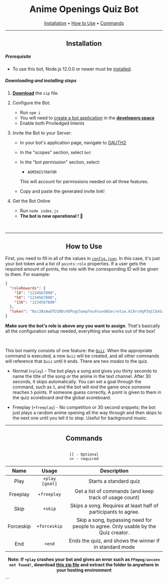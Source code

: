 <div align="center">

# Anime Openings Quiz Bot

[Installation](#Installation) • [How to Use](#How-to-Use) • [Commands](#Commands)

---

## Installation

</div>

##### Prerequisite

- To use this bot, Node.js 12.0.0 or newer must be [installed](https://nodejs.org/en/download/).

##### Downloading and installing steps

1.  **[Download](https://github.com/jay1934/Anime-Openings/archive/main.zip)** the `zip` file.

2.  Configure the Bot:

    - Run `npm i`
    - You will need to [create a bot application](https://discordjs.guide/preparations/setting-up-a-bot-application.html#creating-your-bot) in the **[developers space](https://discordapp.com/developers/applications/me)**
    - Enable both Priviledged Intents

3.  Invite the Bot to your Server:

    - In your bot's application page, navigate to [OAUTH2](https://discord.com/developers/applications/771430839250059274/oauth2)
    - In the "scopes" section, select `bot`
    - In the "bot permission" section, select:

      - `ADMINISTRATOR`

      This will account for permissions needed on all three features.

    - Copy and paste the generated invite link!

4.  Get the Bot Online
    - Run `node index.js`
    - **The bot is now operational ! 🎉**

<br>

---

<div align="center">

## How to Use

</div>

First, you need to fill in all of the values in [`config.json`](/config.json). In this case, it's just your bot token and a list of `points:role` properties. If a user gets the required amount of points, the role with the corresponding ID will be given to them. For example:

```json
{
  "roleRewards": {
    "10": "1234567890",
    "50": "1234567890",
    "150": "1234567890"
  },
  "token": "Nzc1NzAwOTU1NDc4OPogChampYouFoundASecretzw.kC8rs9qP3qCCb4SzRW2LOaLxsrQ"
}
```

**Make sure the bot's role is above any you want to assign**. That's basically all the configuration setup needed, everything else works out of the box!

<br>

This bot mainly consists of one feature: the [`Quiz`](/classes/quiz). When the appropriate command is executed, a new `Quiz` will be created, and all other commands will reference that `Quiz` until it ends. There are two _modes_ to the quiz.

- Normal (`+play`) - The bot plays a song and gives you thirty seconds to name the title of the song _or_ the anime in the text channel. After 30 seconds, it skips automatically. You can set a goal through the command, such as `5`, and the bot will end the game once someone reaches `5` points. If someone guess correctly, A point is given to them in the quiz scoreboard _and_ the global scoreboard.

- Freeplay (`+freeplay`) - No competition or 30 second snippets; the bot just plays a random anime opening all the way through and then skips to the next one until you tell it to stop. Useful for background music.

---

<div align="center">

## Commands

```

[] - Optional
<> - required

```

|   Name    |     Usage      |                                    Description                                    |
| :-------: | :------------: | :-------------------------------------------------------------------------------: |
|   Play    | `+play [goal]` |                              Starts a standard quiz                               |
| Freeplay  |  `+freeplay`   |              Get a list of commands (and keep track of usage count)               |
|   Skip    |    `+skip`     |          Skips a song. Requires at least half of participants to agree.           |
| Forceskip |  `+forceskip`  | Skip a song, bypassing need for people to agree. Only usable by the Quiz creator. |
|    End    |     `+end`     |              Ends the quiz, and shows the winner if in standard mode              |

**Note: If `+play` crashes your bot and gives an error such as `FFmpeg/avconv not found!`, download [this zip file](https://github.com/BtbN/FFmpeg-Builds/releases/download/autobuild-2020-11-09-12-46/ffmpeg-n4.3.1-25-g1936413eda-win64-gpl-4.3.zip) and extract the folder to anywhere in your hosting environment**

</div>
```
